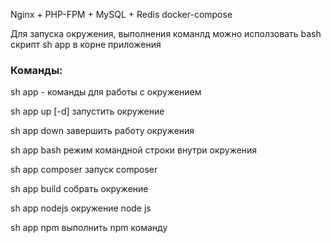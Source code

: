Nginx + PHP-FPM + MySQL + Redis docker-compose


Для запуска окружения, выполнения команлд можно исползовать bash скрипт 
sh app в корне приложения

### Команды: ###

sh app - команды для работы с окружением 

sh app up [-d] запустить окружение 

sh app down завершить работу окружения 

sh app bash режим командной строки внутри окружения 

sh app composer запуск composer 

sh app build собрать окружение

sh app nodejs окружение node js

sh app npm выполнить npm команду